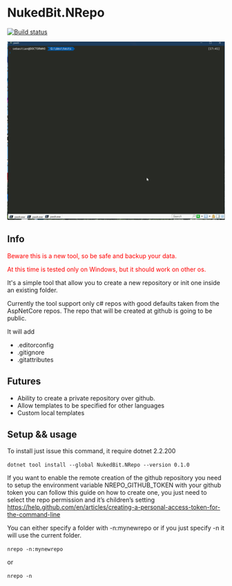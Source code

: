 # NukedBit.NRepo

[![Build status](https://nukedbit.visualstudio.com/NukedBit/_apis/build/status/NukedBit-ASP.NET%20Core-CI)](https://nukedbit.visualstudio.com/NukedBit/_build/latest?definitionId=11)

![NRepo Usage Animation](./nrepo.gif)

## Info

<p style="color:red">Beware this is a new tool, so be safe and backup your data.</p>
<p style="color:red">At this time is tested only on Windows, but it should work on other os.</p>

It's a simple tool that allow you to create a new repository or init one inside an existing folder.

Currently the tool support only c# repos with good defaults taken from the AspNetCore repos.
The repo that will be created at github is going to be public.



It will add
* .editorconfig
* .gitignore 
* .gitattributes

## Futures

* Ability to create a private repository over github.
* Allow templates to be specified for other languages
* Custom local templates

## Setup && usage

To install just issue this command, it require dotnet 2.2.200

```dotnet tool install --global NukedBit.NRepo --version 0.1.0```

If you want to enable the remote creation of the github repository you need to setup the environment variable NREPO_GITHUB_TOKEN with your github token you can follow this guide on how to create one, you just need to select the repo permission and it’s children’s setting https://help.github.com/en/articles/creating-a-personal-access-token-for-the-command-line

You can either specify a folder with -n:mynewrepo or if you just specify -n it will use the current folder.

```nrepo -n:mynewrepo```

or 

```nrepo -n```



